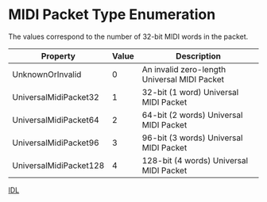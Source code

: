 # MIDI Packet Type Enumeration

The values correspond to the number of 32-bit MIDI words in the packet.

| Property | Value | Description |
| -------- | ------- | ------ |
| UnknownOrInvalid | 0 | An invalid zero-length Universal MIDI Packet |
| UniversalMidiPacket32 | 1 | 32-bit (1 word) Universal MIDI Packet |
| UniversalMidiPacket64 | 2 | 64-bit (2 words) Universal MIDI Packet |
| UniversalMidiPacket96 | 3 | 96-bit (3 words) Universal MIDI Packet |
| UniversalMidiPacket128 | 4 | 128-bit (4 words) Universal MIDI Packet |

[IDL](https://github.com/microsoft/MIDI/blob/main/src/api/Client/Midi2Client/MidiPacketTypeEnum.idl)
